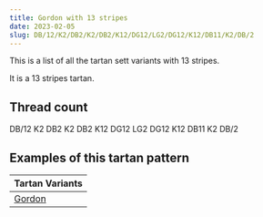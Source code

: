 ```yaml
---
title: Gordon with 13 stripes
date: 2023-02-05
slug: DB/12/K2/DB2/K2/DB2/K12/DG12/LG2/DG12/K12/DB11/K2/DB/2
---
```

This is a list of all the tartan sett variants with 13 stripes.

It is a 13 stripes tartan.


## Thread count
DB/12 K2 DB2 K2 DB2 K12 DG12 LG2 DG12 K12 DB11 K2 DB/2

## Examples of this tartan pattern

| Tartan Variants |
|---------------|
| [Gordon](/variants/db/12/k2/db2/k2/db2/k12/dg12/lg2/dg12/k12/db11/k2/db/2-db000052-dg11450d-k000000-lgaaaa00)||
